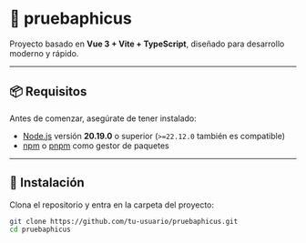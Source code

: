 # 🚀 pruebaphicus

Proyecto basado en **Vue 3 + Vite + TypeScript**, diseñado para desarrollo moderno y rápido.

---

## 📦 Requisitos

Antes de comenzar, asegúrate de tener instalado:

- [Node.js](https://nodejs.org/) versión **20.19.0** o superior (`>=22.12.0` también es compatible)
- [npm](https://www.npmjs.com/) o [pnpm](https://pnpm.io/) como gestor de paquetes

---

## 🔧 Instalación

Clona el repositorio y entra en la carpeta del proyecto:

```bash
git clone https://github.com/tu-usuario/pruebaphicus.git
cd pruebaphicus
